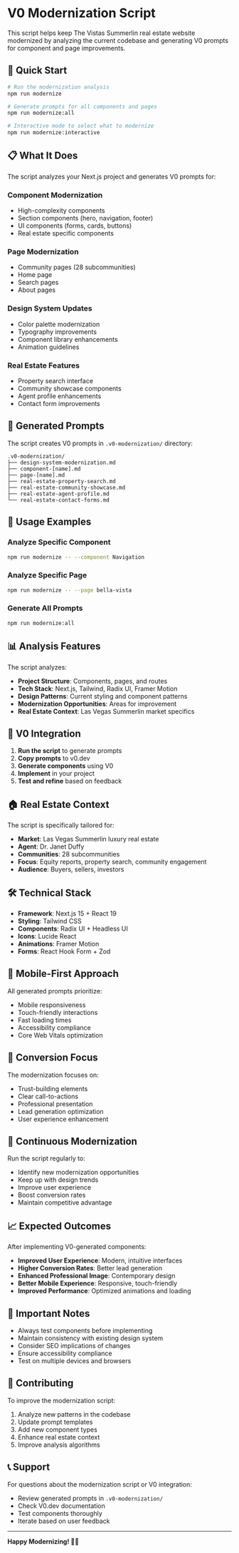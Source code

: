 # V0 Modernization Script

This script helps keep The Vistas Summerlin real estate website modernized by analyzing the current codebase and generating V0 prompts for component and page improvements.

## 🚀 Quick Start

```bash
# Run the modernization analysis
npm run modernize

# Generate prompts for all components and pages
npm run modernize:all

# Interactive mode to select what to modernize
npm run modernize:interactive
```

## 📋 What It Does

The script analyzes your Next.js project and generates V0 prompts for:

### **Component Modernization**
- High-complexity components
- Section components (hero, navigation, footer)
- UI components (forms, cards, buttons)
- Real estate specific components

### **Page Modernization**
- Community pages (28 subcommunities)
- Home page
- Search pages
- About pages

### **Design System Updates**
- Color palette modernization
- Typography improvements
- Component library enhancements
- Animation guidelines

### **Real Estate Features**
- Property search interface
- Community showcase components
- Agent profile enhancements
- Contact form improvements

## 🎯 Generated Prompts

The script creates V0 prompts in `.v0-modernization/` directory:

```
.v0-modernization/
├── design-system-modernization.md
├── component-[name].md
├── page-[name].md
├── real-estate-property-search.md
├── real-estate-community-showcase.md
├── real-estate-agent-profile.md
└── real-estate-contact-forms.md
```

## 🔧 Usage Examples

### Analyze Specific Component
```bash
npm run modernize -- --component Navigation
```

### Analyze Specific Page
```bash
npm run modernize -- --page bella-vista
```

### Generate All Prompts
```bash
npm run modernize:all
```

## 📊 Analysis Features

The script analyzes:

- **Project Structure**: Components, pages, and routes
- **Tech Stack**: Next.js, Tailwind, Radix UI, Framer Motion
- **Design Patterns**: Current styling and component patterns
- **Modernization Opportunities**: Areas for improvement
- **Real Estate Context**: Las Vegas Summerlin market specifics

## 🎨 V0 Integration

1. **Run the script** to generate prompts
2. **Copy prompts** to v0.dev
3. **Generate components** using V0
4. **Implement** in your project
5. **Test and refine** based on feedback

## 🏠 Real Estate Context

The script is specifically tailored for:

- **Market**: Las Vegas Summerlin luxury real estate
- **Agent**: Dr. Janet Duffy
- **Communities**: 28 subcommunities
- **Focus**: Equity reports, property search, community engagement
- **Audience**: Buyers, sellers, investors

## 🛠 Technical Stack

- **Framework**: Next.js 15 + React 19
- **Styling**: Tailwind CSS
- **Components**: Radix UI + Headless UI
- **Icons**: Lucide React
- **Animations**: Framer Motion
- **Forms**: React Hook Form + Zod

## 📱 Mobile-First Approach

All generated prompts prioritize:
- Mobile responsiveness
- Touch-friendly interactions
- Fast loading times
- Accessibility compliance
- Core Web Vitals optimization

## 🎯 Conversion Focus

The modernization focuses on:
- Trust-building elements
- Clear call-to-actions
- Professional presentation
- Lead generation optimization
- User experience enhancement

## 🔄 Continuous Modernization

Run the script regularly to:
- Identify new modernization opportunities
- Keep up with design trends
- Improve user experience
- Boost conversion rates
- Maintain competitive advantage

## 📈 Expected Outcomes

After implementing V0-generated components:

- **Improved User Experience**: Modern, intuitive interfaces
- **Higher Conversion Rates**: Better lead generation
- **Enhanced Professional Image**: Contemporary design
- **Better Mobile Experience**: Responsive, touch-friendly
- **Improved Performance**: Optimized animations and loading

## 🚨 Important Notes

- Always test components before implementing
- Maintain consistency with existing design system
- Consider SEO implications of changes
- Ensure accessibility compliance
- Test on multiple devices and browsers

## 🤝 Contributing

To improve the modernization script:

1. Analyze new patterns in the codebase
2. Update prompt templates
3. Add new component types
4. Enhance real estate context
5. Improve analysis algorithms

## 📞 Support

For questions about the modernization script or V0 integration:

- Review generated prompts in `.v0-modernization/`
- Check V0.dev documentation
- Test components thoroughly
- Iterate based on user feedback

---

**Happy Modernizing! 🎨✨**
